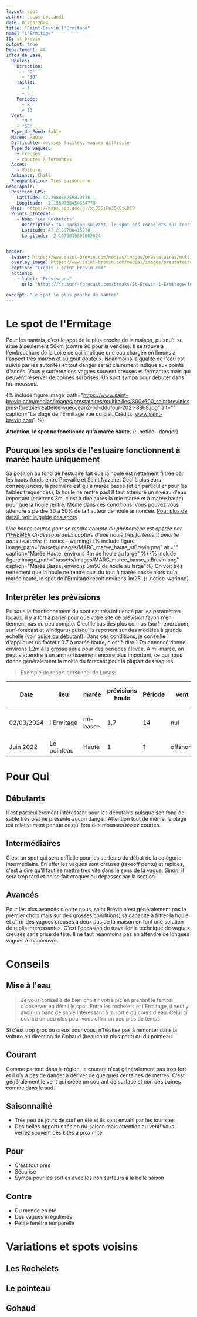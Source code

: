 ```yaml
---
layout: spot
author: Lucas Lestandi
date: 01/03/2024
title: "Saint-Brevin l'Ermitage"
name: "L'Ermitage"
ID: st_brevin
output: true
Departement: 44
Infos_de_Base:
  Houles:
    Direction:
      - "O"
      - "SO"
    Taille:
      - 1
      - 5
    Periode:
      - 8
      - 13
  Vent:
    - "NE"
    - "SE"
  Type_de_Fond: Sable
  Maree: Haute
  Difficulte: mousses faciles, vagues difficile 
  Type_de_vagues:
    - creuses
    - courtes à fermantes
  Acces:
    - Voiture
  Ambiance: Chill
  Frequentation: Très saisonière
Geographie:
  Position_GPS:
    Latitude: 47.208066759820326
    Longitude: -2.1580758454364775
  Maps: https://maps.app.goo.gl/xjBS6jFp3DK8xLDC9
  Points_dInteret:
    - Nom: "Les Rochelets"
      Description: "Au parking suivant, le spot des rochelets qui fonctionne sur les mêmes bases"
      Latitude: 47.2159706415278
      Longitude: -2.1673015395002824


header: 
  teaser: https://www.saint-brevin.com/medias/images/prestataires/multitailles/800x600_saintbrevinlespins-foretpierreattelee-vueocean2-bd-ddufour-2021-8868.jpg
  overlay_image: https://www.saint-brevin.com/medias/images/prestataires/multitailles/800x600_saintbrevinlespins-foretpierreattelee-vueocean2-bd-ddufour-2021-8868.jpg
  caption: "Crédit : saint-brevin.com"
  actions:
    - label: "Prévisions"
      url: "https://fr.surf-forecast.com/breaks/St-Brevin-l-Ermitage/forecasts/latest/six_day"

excerpt: "Le spot le plus proche de Nantes"
---
```


# Le spot de l'Ermitage
Pour les nantais, c'est le spot de le plus proche de la maison, puisqu'il se situe à seulement 50km (contre 90 pour la vendée). Il se trouve à l'embouchure de la Loire ce qui implique une eau chargée en limons à l'aspect très marron et au gout douteux. Néanmoins la qualité de l'eau est suivie par les autorités et tout danger serait clairement indiqué aux points d'accés. Vous y surferez des vagues souvent creuses et fermantes mais qui peuvent réserver de bonnes surprises. Un spot sympa pour débuter dans les mousses.

{% include figure image_path="https://www.saint-brevin.com/medias/images/prestataires/multitailles/800x600_saintbrevinlespins-foretpierreattelee-vueocean2-bd-ddufour-2021-8868.jpg" alt="" caption="La plage de l'Ermitage vue du ciel. Crédits: www.saint-brevin.com" %}

**Attention, le spot ne fonctionne qu'a marée haute.**
{: .notice--danger}

## Pourquoi les spots de l'estuaire fonctionnent à marée haute uniquement
Sa position au fond de l'estuaire fait que la houle est nettement filtrée par les hauts-fonds entre Prévaille et Saint Nazaire. Ceci à plusieurs conséquences, la première est qu'a marée basse (et en particulier pour les faibles fréquences), la houle ne rentre pas! Il faut attendre un niveau d'eau important (environs 3m, c'est à dire après la mie marée et à marée haute) pour que la houle rentre. Même dans ces conditions, vous pouvez vous attendre à perdre 30 à 50% de la hauteur de houle annoncée. [Pour plus de détail, voir le guide des spots](guide_des_spots.html)

*Une bonne source pour se rendre compte du phénomène est opérée par l'[IFREMER](https://marc.ifremer.fr/resultats/vagues/modeles_atlantique_nord/(typevisu)/map/(zoneid)/7068#appTop)*
*Ci-dessous deux capture d'une houle très fortement amortie dans l'estuaire*
{: .notice--warning}
{% include figure image_path="/assets/images/MARC_maree_haute_stBrevin.png" alt="" caption="Marée Haute, environs 4m de houle au large" %}
{% include figure image_path="/assets/images/MARC_maree_basse_stBrevin.png" caption="Marée Basse, environs 3m50 de houle au large"%}
On voit très nettement que la houle ne rentre plus du tout à marée basse alors qu'a marée haute, le spot de l'Ermitage reçoit environs 1m25.
{: .notice-warinng}

## Interpréter les prévisions
Puisque le fonctionnement du spot est très influencé par les paramètres locaux, il y a fort à parier pour que votre site de prévision favori n'en tiennent pas ou peu compte. C'est le cas des plus connus (surf-report.com, surf-forecast et windguru) puisqu'ils reposent sur des modèles à grande échelle (voir [guide du débutant](à/faire)). Dans ces conditions, je conseille d'appliquer un facteur 0.7 à  marée haute, c'est à dire 1.7m annoncé donne environs 1,2m à la grosse série pour des périodes élevée.  A mi-marée, on peut s'attendre à un ammortissement encore plus important, ce qui nous donne généralement la moitié du forecast pour la plupart des vagues.

> Exemple de report personnel de Lucas:

| Date       | lieu        | marée    | prévisions houle | Période | vent     | vague moyenne | vague série (réelle) | type de vague                  |
| ---------- | ----------- | -------- | ---------------- | ------- | -------- | ------------- | -------------------- | ------------------------------ |
| 02/03/2024 | l'Ermitage  | mi-basse | 1.7              | 14      | nul      | 0.8           | 1.2                  | Rapides et creuses à fermantes |
| Juin 2022  | Le pointeau | Haute    | 1                | ?       | offshore | 0.5           | 0.8                  | Jolie                          |


# Pour Qui
## Débutants
Il est particulièrement intéressant pour les débutants puisque son fond de sable très plat ne présente aucun danger. Attention tout de même, la plage est relativement pentue ce qui fera des mousses assez courtes. 

## Intermédiaires
C'est un spot qui sera difficile pour les surfeurs du début de la catégorie intermédiaire. En effet les vagues sont creuses (takeoff pentu) et rapides, c'est à dire qu'il faut se mettre très vite dans le sens de la vague. Sinon, il sera trop tard et on se fait croquer ou dépasser par la section.
 
## Avancés
Pour les plus avancés d'entre nous, saint Brévin n'est généralement pas le premier choix mais sur des grosses conditions, sa capacité à filtrer la houle et offrir des vagues creuses à deux pas de la maison en font une solution de replis intéressantes. C'est l'occasion de travailler la technique de vagues creuses sans prise de tête. Il ne faut néanmoins pas en attendre de longues vagues à manoeuvre.

# Conseils

## Mise à l'eau

> Je vous conseille de bien choisir votre pic en prenant le temps d'observer en détail le spot. Entre les rochelets et l'Ermitage, il peut y avoir un banc de sable intéressant à la sortie du cours d'eau. Celui ci ouvrira un peu plus pour vous offrir un peu plus de temps

Si c'est trop gros ou creux pour vous, n'hésitez pas à remonter dans la voiture en direction de Gohaud (beaucoup plus petit) ou du pointeau.

## Courant
Comme partout dans la région, le courant n'est généralement pas trop fort et il n'y a pas de danger à dériver de quelques centaines de metres. C'est généralement le vent qui créée un courant de surface et non des baïnes comme dans le sud.

## Saisonnalité
- Très peu de jours de surf en été et ils sont envahi par les touristes
- Des belles opportunités en mi-saison mais attention au vent! vous verrez souvent des kites à proximité.

## Pour
- C'est tout près
- Sécurisé
- Sympa pour les sorties avec les non surfeurs à la belle saison

## Contre
- Du monde en été
- Des vagues irrégulières
- Petite fenêtre temporelle

# Variations et spots voisins
## Les Rochelets

## Le pointeau

## Gohaud